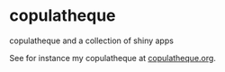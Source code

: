 copulatheque
============

copulatheque and a collection of shiny apps

See for instance my copulatheque at [copulatheque.org](http://www.copulatheque.org).
